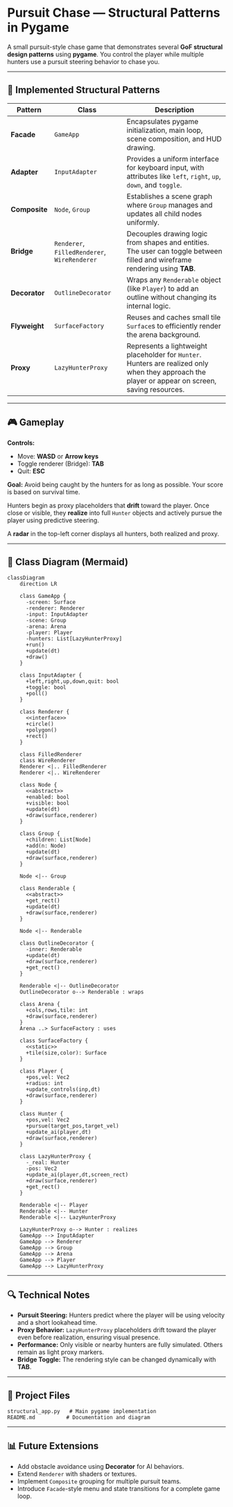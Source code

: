 # Pursuit Chase — Structural Patterns in Pygame

A small pursuit-style chase game that demonstrates several **GoF structural design patterns** using **pygame**. You control the player while multiple hunters use a pursuit steering behavior to chase you.

---

## 🔧 Implemented Structural Patterns

| Pattern | Class | Description |
|----------|--------|-------------|
| **Facade** | `GameApp` | Encapsulates pygame initialization, main loop, scene composition, and HUD drawing. |
| **Adapter** | `InputAdapter` | Provides a uniform interface for keyboard input, with attributes like `left`, `right`, `up`, `down`, and `toggle`. |
| **Composite** | `Node`, `Group` | Establishes a scene graph where `Group` manages and updates all child nodes uniformly. |
| **Bridge** | `Renderer`, `FilledRenderer`, `WireRenderer` | Decouples drawing logic from shapes and entities. The user can toggle between filled and wireframe rendering using **TAB**. |
| **Decorator** | `OutlineDecorator` | Wraps any `Renderable` object (like `Player`) to add an outline without changing its internal logic. |
| **Flyweight** | `SurfaceFactory` | Reuses and caches small tile `Surface`s to efficiently render the arena background. |
| **Proxy** | `LazyHunterProxy` | Represents a lightweight placeholder for `Hunter`. Hunters are realized only when they approach the player or appear on screen, saving resources. |

---

## 🎮 Gameplay

**Controls:**
- Move: **WASD** or **Arrow keys**
- Toggle renderer (Bridge): **TAB**
- Quit: **ESC**

**Goal:**
Avoid being caught by the hunters for as long as possible. Your score is based on survival time.

Hunters begin as proxy placeholders that **drift** toward the player. Once close or visible, they **realize** into full `Hunter` objects and actively pursue the player using predictive steering.

A **radar** in the top-left corner displays all hunters, both realized and proxy.

---

## 📝 Class Diagram (Mermaid)

```mermaid
classDiagram
    direction LR

    class GameApp {
      -screen: Surface
      -renderer: Renderer
      -input: InputAdapter
      -scene: Group
      -arena: Arena
      -player: Player
      -hunters: List[LazyHunterProxy]
      +run()
      +update(dt)
      +draw()
    }

    class InputAdapter {
      +left,right,up,down,quit: bool
      +toggle: bool
      +poll()
    }

    class Renderer {
      <<interface>>
      +circle()
      +polygon()
      +rect()
    }

    class FilledRenderer
    class WireRenderer
    Renderer <|.. FilledRenderer
    Renderer <|.. WireRenderer

    class Node {
      <<abstract>>
      +enabled: bool
      +visible: bool
      +update(dt)
      +draw(surface,renderer)
    }

    class Group {
      +children: List[Node]
      +add(n: Node)
      +update(dt)
      +draw(surface,renderer)
    }

    Node <|-- Group

    class Renderable {
      <<abstract>>
      +get_rect()
      +update(dt)
      +draw(surface,renderer)
    }

    Node <|-- Renderable

    class OutlineDecorator {
      -inner: Renderable
      +update(dt)
      +draw(surface,renderer)
      +get_rect()
    }

    Renderable <|-- OutlineDecorator
    OutlineDecorator o--> Renderable : wraps

    class Arena {
      +cols,rows,tile: int
      +draw(surface,renderer)
    }
    Arena ..> SurfaceFactory : uses

    class SurfaceFactory {
      <<static>>
      +tile(size,color): Surface
    }

    class Player {
      +pos,vel: Vec2
      +radius: int
      +update_controls(inp,dt)
      +draw(surface,renderer)
    }

    class Hunter {
      +pos,vel: Vec2
      +pursue(target_pos,target_vel)
      +update_ai(player,dt)
      +draw(surface,renderer)
    }

    class LazyHunterProxy {
      -_real: Hunter
      -pos: Vec2
      +update_ai(player,dt,screen_rect)
      +draw(surface,renderer)
      +get_rect()
    }

    Renderable <|-- Player
    Renderable <|-- Hunter
    Renderable <|-- LazyHunterProxy

    LazyHunterProxy o--> Hunter : realizes
    GameApp --> InputAdapter
    GameApp --> Renderer
    GameApp --> Group
    GameApp --> Arena
    GameApp --> Player
    GameApp --> LazyHunterProxy
```

---

## 🔍 Technical Notes

- **Pursuit Steering:** Hunters predict where the player will be using velocity and a short lookahead time.
- **Proxy Behavior:** `LazyHunterProxy` placeholders drift toward the player even before realization, ensuring visual presence.
- **Performance:** Only visible or nearby hunters are fully simulated. Others remain as light proxy markers.
- **Bridge Toggle:** The rendering style can be changed dynamically with **TAB**.

---

## 📂 Project Files

```
structural_app.py   # Main pygame implementation
README.md          # Documentation and diagram
```

---

## 📊 Future Extensions

- Add obstacle avoidance using **Decorator** for AI behaviors.
- Extend `Renderer` with shaders or textures.
- Implement `Composite` grouping for multiple pursuit teams.
- Introduce `Facade`-style menu and state transitions for a complete game loop.


